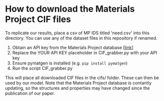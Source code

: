 # How to download the Materials Project CIF files

To replicate our results, place a csv of MP IDS titled 'need.csv' into this directory. You can use any of the dataset files in this repository if renamed.

1. Obtain an API key from the Materials Project database [[link](https://www.materialsproject.org)]
2. Replace the YOUR API KEY placeholder in CIF_grabber.py with your API key
3. Ensure pymatgen is installed (e.g. `pip install pymatgen`)
4. Run the script CIF_grabber.py

This will place all downloaded CIF files in the cifs/ folder. These can then be used by our model. Note that the Materials Project database is contantly updating, so the structures and properties may have changed since the publication of our paper.
